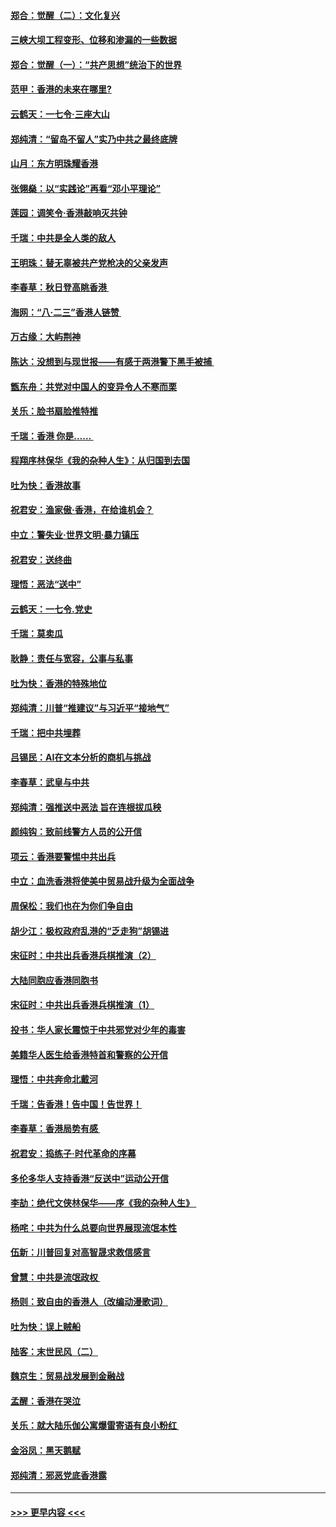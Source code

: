 #### [郑合：觉醒（二）：文化复兴](../pages/nsc993/n11478025.md?t=08280011) 
#### [三峡大坝工程变形、位移和渗漏的一些数据](../pages/nsc993/n11478232.md?t=08280011) 
#### [郑合：觉醒（一）：“共产思想”统治下的世界](../pages/nsc993/n11477663.md?t=08280011) 
#### [范甲：香港的未来在哪里?](../pages/nsc993/n11477249.md?t=08280011) 
#### [云鹤天：一七令·三座大山](../pages/nsc993/n11477192.md?t=08280011) 
#### [郑纯清：“留岛不留人”实乃中共之最终底牌](../pages/nsc993/n11476160.md?t=08280011) 
#### [山月：东方明珠耀香港](../pages/nsc993/n11476077.md?t=08280011) 
#### [张翎燊：以“实践论”再看“邓小平理论”](../pages/nsc993/n11475733.md?t=08280011) 
#### [莲园：调笑令‧香港敲响灭共钟](../pages/nsc993/n11475723.md?t=08280011) 
#### [千瑞：中共是全人类的敌人](../pages/nsc993/n11475329.md?t=08280011) 
#### [王明珠：替无辜被共产党枪决的父亲发声](../pages/nsc993/n11474570.md?t=08280011) 
#### [李春草：秋日登高眺香港 ](../pages/nsc993/n11474491.md?t=08280011) 
#### [海网：“八·二三”香港人链赞 ](../pages/nsc993/n11474538.md?t=08280011) 
#### [万古缘：大屿荆神](../pages/nsc993/n11474401.md?t=08280011) 
#### [陈达：没想到与现世报——有感于两港警下黑手被捕 ](../pages/nsc993/n11472557.md?t=08280011) 
#### [甑东舟：共党对中国人的变异令人不寒而栗](../pages/nsc993/n11472496.md?t=08280011) 
#### [关乐：脸书扇脸推特推](../pages/nsc993/n11472488.md?t=08280011) 
#### [千瑞：香港  你是…… ](../pages/nsc993/n11472459.md?t=08280011) 
#### [程翔序林保华《我的杂种人生》：从归国到去国](../pages/nsc993/n11472369.md?t=08280011) 
#### [吐为快：香港故事](../pages/nsc993/n11471931.md?t=08280011) 
#### [祝君安：渔家傲‧香港，在给谁机会？](../pages/nsc993/n11469718.md?t=08280011) 
#### [中立：警失业‧世界文明‧暴力镇压](../pages/nsc993/n11467566.md?t=08280011) 
#### [祝君安：送终曲](../pages/nsc993/n11467546.md?t=08280011) 
#### [理悟：恶法“送中”](../pages/nsc993/n11467290.md?t=08280011) 
#### [云鹤天：一七令.党史](../pages/nsc993/n11464122.md?t=08280011) 
#### [千瑞：莫卖瓜](../pages/nsc993/n11463014.md?t=08280011) 
#### [耿静：责任与宽容，公事与私事](../pages/nsc993/n11462810.md?t=08280011) 
#### [吐为快：香港的特殊地位](../pages/nsc993/n11462562.md?t=08280011) 
#### [郑纯清：川普“推建议”与习近平“接地气”](../pages/nsc993/n11461683.md?t=08280011) 
#### [千瑞：把中共埋葬](../pages/nsc993/n11461658.md?t=08280011) 
#### [吕锡民：AI在文本分析的商机与挑战](../pages/nsc993/n11460607.md?t=08280011) 
#### [李春草：武皇与中共](../pages/nsc993/n11460589.md?t=08280011) 
#### [郑纯清：强推送中恶法 旨在连根拔瓜秧](../pages/nsc993/n11460526.md?t=08280011) 
#### [颜纯钩：致前线警方人员的公开信](../pages/nsc993/n11459564.md?t=08280011) 
#### [项云：香港要警惕中共出兵](../pages/nsc993/n11459530.md?t=08280011) 
#### [中立：血洗香港将使美中贸易战升级为全面战争](../pages/nsc993/n11459717.md?t=08280011) 
#### [周保松：我们也在为你们争自由](../pages/nsc993/n11459087.md?t=08280011) 
#### [胡少江：极权政府乱港的“乏走狗”胡锡进](../pages/nsc993/n11459051.md?t=08280011) 
#### [宋征时：中共出兵香港兵棋推演（2）](../pages/nsc993/n11458306.md?t=08280011) 
#### [大陆同胞应香港同胞书](../pages/nsc993/n11457241.md?t=08280011) 
#### [宋征时：中共出兵香港兵棋推演（1）](../pages/nsc993/n11455979.md?t=08280011) 
#### [投书：华人家长震惊于中共邪党对少年的毒害](../pages/nsc993/n11454664.md?t=08280011) 
#### [美籍华人医生给香港特首和警察的公开信](../pages/nsc993/n11454599.md?t=08280011) 
#### [理悟：中共奔命北戴河](../pages/nsc993/n11454254.md?t=08280011) 
#### [千瑞：告香港！告中国！告世界！](../pages/nsc993/n11452639.md?t=08280011) 
#### [李春草：香港局势有感 ](../pages/nsc993/n11452364.md?t=08280011) 
#### [祝君安：捣练子‧时代革命的序幕](../pages/nsc993/n11452353.md?t=08280011) 
#### [多伦多华人支持香港“反送中”运动公开信](../pages/nsc993/n11452323.md?t=08280011) 
#### [李劼：绝代文侠林保华——序《我的杂种人生》 ](../pages/nsc993/n11452282.md?t=08280011) 
#### [杨咤：中共为什么总要向世界展现流氓本性](../pages/nsc993/n11448899.md?t=08280011) 
#### [伍新：川普回复对高智晟求救信感言](../pages/nsc993/n11448808.md?t=08280011) 
#### [曾慧：中共是流氓政权 ](../pages/nsc993/n11447277.md?t=08280011) 
#### [杨则：致自由的香港人（改编动漫歌词）](../pages/nsc993/n11447253.md?t=08280011) 
#### [吐为快：误上贼船](../pages/nsc993/n11447241.md?t=08280011) 
#### [陆客：末世民风（二）](../pages/nsc993/n11447032.md?t=08280011) 
#### [魏京生：贸易战发展到金融战](../pages/nsc993/n11446827.md?t=08280011) 
#### [孟醒：香港在哭泣](../pages/nsc993/n11445586.md?t=08280011) 
#### [关乐：就大陆乐伽公寓爆雷寄语有良小粉红 ](../pages/nsc993/n11445344.md?t=08280011) 
#### [金浴凤：黑天鹅赋](../pages/nsc993/n11445105.md?t=08280011) 
#### [郑纯清：邪恶党底香港露](../pages/nsc993/n11444937.md?t=08280011) 

----
#### [ >>> 更早内容 <<< ](../indexes/nsc993-earlier.md)
